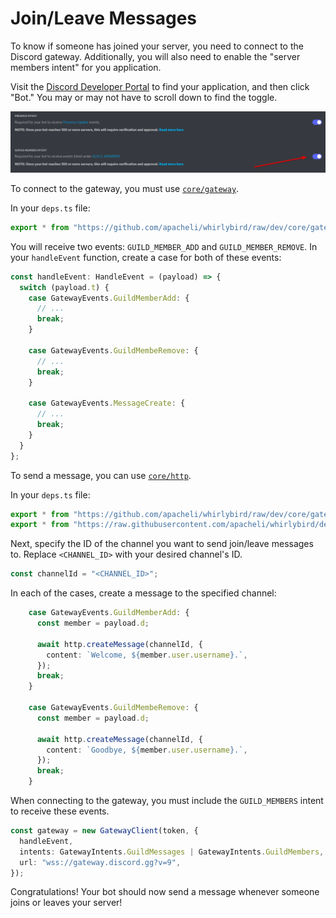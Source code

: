 # Join/Leave Messages

To know if someone has joined your server, you need to connect to the Discord
gateway. Additionally, you will also need to enable the "server members intent"
for you application.

Visit the
[Discord Developer Portal](https://discord.com/developers/applications) to find
your application, and then click "Bot." You may or may not have to scroll down
to find the toggle.

![](./assets/join_leave_messages_0.png)

To connect to the gateway, you must use
[`core/gateway`](https://github.com/apacheli/whirlybird/tree/dev/core/gateway).

In your `deps.ts` file:

```ts
export * from "https://github.com/apacheli/whirlybird/raw/dev/core/gateway/mod.ts";
```

You will receive two events: `GUILD_MEMBER_ADD` and `GUILD_MEMBER_REMOVE`. In
your `handleEvent` function, create a case for both of these events:

```ts
const handleEvent: HandleEvent = (payload) => {
  switch (payload.t) {
    case GatewayEvents.GuildMemberAdd: {
      // ...
      break;
    }

    case GatewayEvents.GuildMembeRemove: {
      // ...
      break;
    }

    case GatewayEvents.MessageCreate: {
      // ...
      break;
    }
  }
};
```

To send a message, you can use
[`core/http`](https://github.com/apacheli/whirlybird/tree/dev/core/http).

In your `deps.ts` file:

```ts
export * from "https://github.com/apacheli/whirlybird/raw/dev/core/gateway/mod.ts";
export * from "https://raw.githubusercontent.com/apacheli/whirlybird/dev/core/http/mod.ts";
```

Next, specify the ID of the channel you want to send join/leave messages to.
Replace `<CHANNEL_ID>` with your desired channel's ID.

```ts
const channelId = "<CHANNEL_ID>";
```

In each of the cases, create a message to the specified channel:

```ts
    case GatewayEvents.GuildMemberAdd: {
      const member = payload.d;

      await http.createMessage(channelId, {
        content: `Welcome, ${member.user.username}.`,
      });
      break;
    }

    case GatewayEvents.GuildMembeRemove: {
      const member = payload.d;

      await http.createMessage(channelId, {
        content: `Goodbye, ${member.user.username}.`,
      });
      break;
    }
```

When connecting to the gateway, you must include the `GUILD_MEMBERS` intent to
receive these events.

```ts
const gateway = new GatewayClient(token, {
  handleEvent,
  intents: GatewayIntents.GuildMessages | GatewayIntents.GuildMembers,
  url: "wss://gateway.discord.gg?v=9",
});
```

Congratulations! Your bot should now send a message whenever someone joins or
leaves your server!
